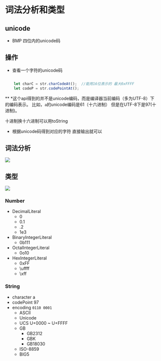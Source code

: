# 词法分析和类型

## unicode
- BMP 四位内的unicode码
## 操作
- 查看一个字符的unicode码

```js

    let charC = str.charCodeAt();  //能用16位表示的 最大0xFFFF
    let codeP = str.codePointAt();

```
** *这个api得到的并不是unicode编码，而是编译器当前编码（多为UTF-8）下的编码表示。
比如，`a`的unicode编码是61（十六进制） 但是在UTF-8下是97(十进制)。

十进制换十六进制可以用toString

- 根据unicode码得到对应的字符
直接输出就可以


## 词法分析

![](InputElement.svg)

## 类型

![](Type.svg)

### Number
  - DecimalLiteral
    - 0
    - 0.1
    - .2
    - 1e3
  - BinaryIntegerLiteral
    - 0b111
  - OctalIntegerLiteral
    - 0o10
  - HexIntegerLiteral
    - 0xFF
    - \uffff
    - \xff


### String
 - character   a
 - codePoint  97
 - encoding  `0110 0001`
    - ASCII
    - Unicode
    - UCS U+0000 ~ U+FFFF
    - GB
      - GB2312
      - GBK
      - GB18030
    - ISO-8859
    - BIG5